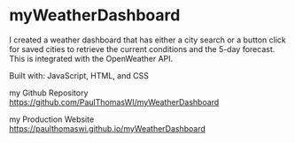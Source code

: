 # myWeatherDashboard

I created a weather dashboard that has either a city search or a button click for saved cities to retrieve the current conditions and the 5-day forecast. This is integrated with the OpenWeather API.

Built with: JavaScript, HTML, and CSS

my Github Repository
https://github.com/PaulThomasWI/myWeatherDashboard

my Production Website
https://paulthomaswi.github.io/myWeatherDashboard
